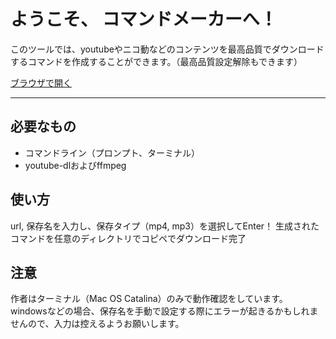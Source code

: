 # ようこそ、 コマンドメーカーへ！

このツールでは、youtubeやニコ動などのコンテンツを最高品質でダウンロードするコマンドを作成することができます。（最高品質設定解除もできます）

[ブラウザで開く](https://harumaky.github.io/media-downloader/)

___

## 必要なもの
- コマンドライン（プロンプト、ターミナル）
- youtube-dlおよびffmpeg

## 使い方
url, 保存名を入力し、保存タイプ（mp4, mp3）を選択してEnter！
生成されたコマンドを任意のディレクトリでコピペでダウンロード完了

## 注意
作者はターミナル（Mac OS Catalina）のみで動作確認をしています。
windowsなどの場合、保存名を手動で設定する際にエラーが起きるかもしれませんので、入力は控えるようお願いします。


